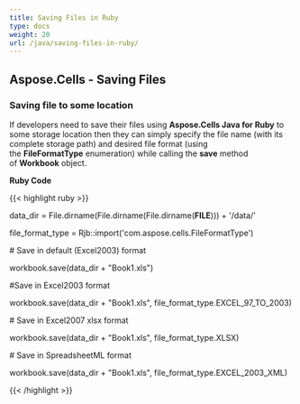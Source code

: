 ```yaml
---
title: Saving Files in Ruby
type: docs
weight: 20
url: /java/saving-files-in-ruby/
---
```


## **Aspose.Cells - Saving Files**
### **Saving file to some location**
If developers need to save their files using **Aspose.Cells Java for Ruby** to some storage location then they can simply specify the file name (with its complete storage path) and desired file format (using the **FileFormatType** enumeration) while calling the **save** method of **Workbook** object.

**Ruby Code**

{{< highlight ruby >}}

 data_dir = File.dirname(File.dirname(File.dirname(__FILE__))) + '/data/'

file_format_type = Rjb::import('com.aspose.cells.FileFormatType')

\# Save in default (Excel2003) format

workbook.save(data_dir + "Book1.xls")

#Save in Excel2003 format

workbook.save(data_dir + "Book1.xls", file_format_type.EXCEL_97_TO_2003)

\# Save in Excel2007 xlsx format

workbook.save(data_dir + "Book1.xls", file_format_type.XLSX)

\# Save in SpreadsheetML format

workbook.save(data_dir + "Book1.xls", file_format_type.EXCEL_2003_XML)

{{< /highlight >}}
